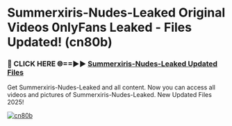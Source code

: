 # Summerxiris-Nudes-Leaked Original Videos 0nlyFans Leaked - Files Updated! (cn80b)

<h3>🔴 CLICK HERE 🌐==►► <a href="https://tinyurl.com/yc6ubb5a" rel="nofollow">Summerxiris-Nudes-Leaked Updated Files</a></h3>

Get Summerxiris-Nudes-Leaked and all content. Now you can access all videos and pictures of Summerxiris-Nudes-Leaked. New Updated Files 2025!

[![cn80b](https://i.imgur.com/7eu0CRL.gif)](https://tinyurl.com/yc6ubb5a)
